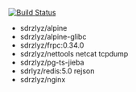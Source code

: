 [![Build Status](https://www.travis-ci.org/elvizlai/docker-auto-build.svg?branch=master)](https://www.travis-ci.org/elvizlai/docker-auto-build)

* sdrzlyz/alpine
* sdrzlyz/alpine-glibc
* sdrzlyz/frpc:0.34.0
* sdrzlyz/nettools netcat tcpdump
* sdrzlyz/pg-ts-jieba
* sdrlyz/redis:5.0 rejson
* sdrzlyz/nginx